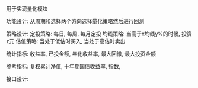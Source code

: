 用于实现量化模块

功能设计:
从周期和选择两个方向选择量化策略然后进行回测

策略设计:
定投策略: 每日, 每周, 每月定投
均线策略: 当高于x均线y%的时候, 投资z元
估值策略: 当处于低估时买入, 当处于高估时卖出

统计指标:
收益率, 已投金额, 年化收益率, 最大回撤, 最大投资金额

参考指标:
复权累计净值, 十年期国债收益率, 指数, 

接口设计:

